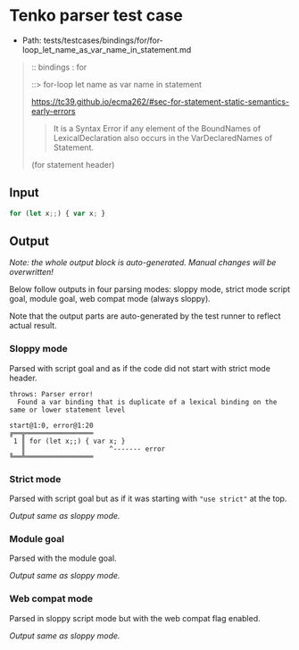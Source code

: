 # Tenko parser test case

- Path: tests/testcases/bindings/for/for-loop_let_name_as_var_name_in_statement.md

> :: bindings : for
>
> ::> for-loop let name as var name in statement
>
> https://tc39.github.io/ecma262/#sec-for-statement-static-semantics-early-errors
>
> > It is a Syntax Error if any element of the BoundNames of LexicalDeclaration also occurs in the VarDeclaredNames of Statement.
>
> (for statement header)

## Input


`````js
for (let x;;) { var x; }
`````

## Output

_Note: the whole output block is auto-generated. Manual changes will be overwritten!_

Below follow outputs in four parsing modes: sloppy mode, strict mode script goal, module goal, web compat mode (always sloppy).

Note that the output parts are auto-generated by the test runner to reflect actual result.

### Sloppy mode

Parsed with script goal and as if the code did not start with strict mode header.

`````
throws: Parser error!
  Found a var binding that is duplicate of a lexical binding on the same or lower statement level

start@1:0, error@1:20
╔══╦═════════════════
 1 ║ for (let x;;) { var x; }
   ║                     ^------- error
╚══╩═════════════════

`````

### Strict mode

Parsed with script goal but as if it was starting with `"use strict"` at the top.

_Output same as sloppy mode._

### Module goal

Parsed with the module goal.

_Output same as sloppy mode._

### Web compat mode

Parsed in sloppy script mode but with the web compat flag enabled.

_Output same as sloppy mode._
